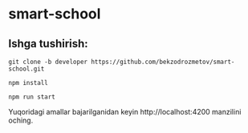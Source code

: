 # smart-school

## Ishga tushirish:

```git
git clone -b developer https://github.com/bekzodrozmetov/smart-school.git

npm install 

npm run start
```

Yuqoridagi amallar bajarilganidan keyin http://localhost:4200 manzilini oching.
